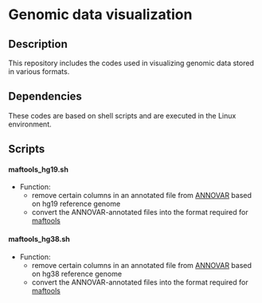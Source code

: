  # Genomic data visualization 
 ## Description 
 This repository includes the codes used in visualizing genomic data stored in various formats.
 
 ## Dependencies
 These codes are based on shell scripts and are executed in the Linux environment.
 
 
 ## Scripts
 #### maftools_hg19.sh 
   - Function: 
     - remove certain columns in an annotated file from [ANNOVAR](https://annovar.openbioinformatics.org/en/latest/) based on hg19 reference genome
     - convert the ANNOVAR-annotated files into the format required for [maftools](https://www.bioconductor.org/packages/devel/bioc/vignettes/maftools/inst/doc/maftools.html#7_Visualization)

 #### maftools_hg38.sh  
  - Function: 
     - remove certain columns in an annotated file from [ANNOVAR](https://annovar.openbioinformatics.org/en/latest/) based on hg38 reference genome
     - convert the ANNOVAR-annotated files into the format required for [maftools](https://www.bioconductor.org/packages/devel/bioc/vignettes/maftools/inst/doc/maftools.html#7_Visualization)
